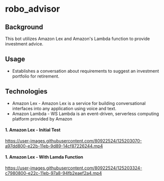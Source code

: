 # robo_advisor

## Background

This bot utilizes Amazon Lex and Amazon's Lambda function to provide investment advice.

## Usage

 * Establishes a conversation about requirements to suggest an investment portfolio for retirement.

## Technologies
 * Amazon Lex - Amazon Lex is a service for building conversational interfaces into any application using voice and text.
 * Amazon Lambda - WS Lambda is an event-driven, serverless computing platform provided by Amazon



#### 1. Amazon Lex - Initial Test

https://user-images.githubusercontent.com/80922524/125203070-a97dd800-e22b-11eb-9d89-14cf87226244.mp4


#### 1. Amazon Lex - With Lamda Function

https://user-images.githubusercontent.com/80922524/125203324-c7980800-e22c-11eb-97a8-94fb2eaef2a4.mp4
